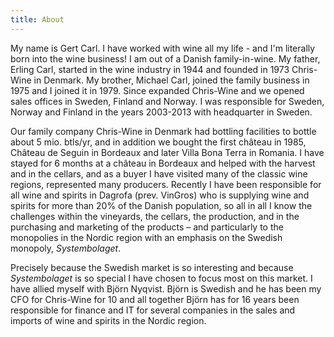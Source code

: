 ```yaml
---
title: About
---
```

My name is Gert Carl. I have worked with wine all my life - and I'm 
literally born into the wine business! I am out of a Danish family-in-wine. My father, Erling Carl, started in the wine industry in 1944 and founded in 1973 Chris-Wine in Denmark. My brother, Michael Carl, joined the family business in 1975 and I joined it in 1979. Since expanded Chris-Wine and we opened sales offices in Sweden, Finland and Norway. I was responsible for Sweden, Norway and Finland in the years 2003-2013 with headquarter in Sweden.

Our family company Chris-Wine in Denmark had bottling facilities to bottle about 5 mio. btls/yr, and in addition we bought the first château in 1985, Château de Seguin in Bordeaux and later Villa Bona Terra in Romania. I have stayed for 6 months at a château in Bordeaux and helped with the harvest and in the cellars, and as a buyer I have visited many of the classic wine regions, represented many producers. Recently I have been responsible for all wine and spirits in Dagrofa (prev. VinGros) who is supplying wine and spirits for more than 20% of the Danish population, so all in all I know the challenges within the vineyards, the cellars, the production, and in the purchasing and marketing of the products – and particularly to the monopolies in the Nordic region with an emphasis on the Swedish monopoly, *Systembolaget*.

Precisely because the Swedish market is so interesting and because *Systembolaget* is so special I have chosen to focus most on this market. I have allied myself with Björn Nyqvist. Björn is Swedish and he has been my CFO for Chris-Wine for 10 and all together Björn has for 16 years been responsible for finance and IT for several companies in the sales and imports of wine and spirits in the Nordic region.
